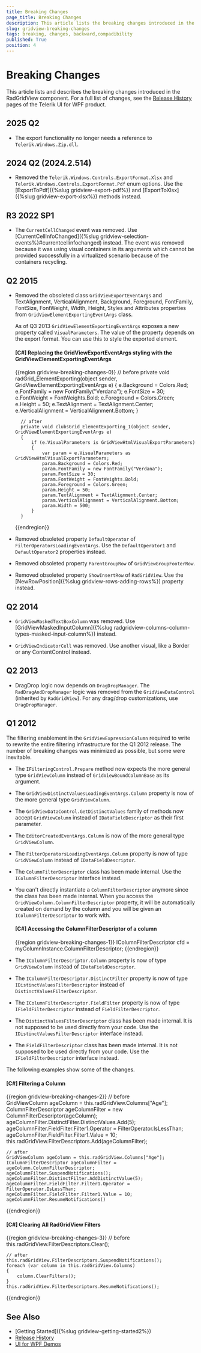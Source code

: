 ```yaml
---
title: Breaking Changes
page_title: Breaking Changes
description: This article lists the breaking changes introduced in the RadGridView for WPF component through the releases.
slug: gridview-breaking-changes
tags: breaking, changes, backward,compadibility
published: True
position: 4
---
```


# Breaking Changes

This article lists and describes the breaking changes introduced in the RadGridView component. For a full list of changes, see the [Release History](https://www.telerik.com/support/whats-new/wpf/release-history) pages of the Telerik UI for WPF product.

## 2025 Q2

* The export functionality no longer needs a reference to `Telerik.Windows.Zip.dll`.

## 2024 Q2 (2024.2.514)

* Removed the `Telerik.Windows.Controls.ExportFormat.Xlsx` and `Telerik.Windows.Controls.ExportFormat.Pdf` enum options. Use the [ExportToPdf]({%slug gridview-export-pdf%}) and [ExportToXlsx]({%slug gridview-export-xlsx%}) methods instead.

## R3 2022 SP1

* The `CurrentCellChanged` event was removed. Use [CurrentCellInfoChanged]({%slug gridview-selection-events%}#currentcellinfochanged) instead. The event was removed because it was using visual containers in its arguments which cannot be provided successfully in a virtualized scenario because of the containers recycling.

## Q2 2015

* Removed the obsoleted class `GridViewExportEventArgs` and TextAlignment, VerticalAlignment, Background, Foreground, FontFamily, FontSize, FontWeight, Width, Height, Styles and Attributes properties from `GridViewElementExportingEventArgs` class.
	
	As of Q3 2013 `GridViewElementExportingEventArgs` exposes a new property called `VisualParameters`. The value of the property depends on the export format. You can use this to style the exported element.
	
	#### __[C#] Replacing the GridViewExportEventArgs styling with the GridViewElementExportingEventArgs__
	{{region gridview-breaking-changes-0}}
		// before
		private void radGrid_ElementExporting(object sender, GridViewElementExportingEventArgs e) 
		{ 
			e.Background = Colors.Red; 
			e.FontFamily = new FontFamily("Verdana"); 
			e.FontSize = 30; 
			e.FontWeight = FontWeights.Bold; 
			e.Foreground = Colors.Green; 
			e.Height = 50; 
			e.TextAlignment = TextAlignment.Center; 
			e.VerticalAlignment = VerticalAlignment.Bottom; 
		} 
		
		// after
		private void clubsGrid_ElementExporting_1(object sender, GridViewElementExportingEventArgs e) 
		{ 
			if (e.VisualParameters is GridViewHtmlVisualExportParameters) 
			{ 
				var param = e.VisualParameters as GridViewHtmlVisualExportParameters; 
				param.Background = Colors.Red; 
				param.FontFamily = new FontFamily("Verdana"); 
				param.FontSize = 30; 
				param.FontWeight = FontWeights.Bold; 
				param.Foreground = Colors.Green; 
				param.Height = 50; 
				param.TextAlignment = TextAlignment.Center; 
				param.VerticalAlignment = VerticalAlignment.Bottom; 
				param.Width = 500; 
			} 
		}
	{{endregion}}	

* Removed obsoleted property `DefaultOperator` of `FilterOperatorsLoadingEventArgs`. Use the `DefaultOperator1` and `DefaultOperator2` properties instead.

* Removed obsoleted property `ParentGroupRow` of `GridViewGroupFooterRow`.

* Removed obsoleted property `ShowInsertRow` of `RadGridView`. Use the [NewRowPosition]({%slug gridview-rows-adding-rows%}) property instead.

## Q2 2014

* `GridViewMaskedTextBoxColumn` was removed. Use [GridViewMaskedInputColumn]({%slug radgridview-columns-column-types-masked-input-column%}) instead.

* `GridViewIndicatorCell` was removed. Use another visual, like a Border or any ContentControl instead.

## Q2 2013

* DragDrop logic now depends on `DragDropManager`. The `RadDragAndDropManager` logic was removed from the `GridViewDataControl` (inherited by `RadGridView`). For any drag/drop customizations, use `DragDropManager`.

## Q1 2012

The filtering enablement in the `GridViewExpressionColumn` required to write to rewrite the entire filtering infrastructure for the Q1 2012 release. The number of breaking changes was minimized as possible, but some were inevitable. 

* The `IFilteringControl.Prepare` method now expects the more general type `GridViewColumn` instead of `GridViewBoundColumnBase` as its argument.           

* The `GridViewDistinctValuesLoadingEventArgs.Column` property is now of the more general type `GridViewColumn`.           

* The `GridViewDataControl.GetDistinctValues` family of methods now accept `GridViewColumn` instead of `IDataFieldDescriptor` as their first parameter.          

* The `EditorCreatedEventArgs.Column` is now of the more general type `GridViewColumn`.           

* The `FilterOperatorsLoadingEventArgs.Column` property is now of type `GridViewColumn` instead of `IDataFieldDescriptor`.          

* The `ColumnFilterDescriptor` class has been made internal. Use the `IColumnFilterDescriptor` interface instead.           

* You can't directly instantiate a `ColumnFilterDescriptor` anymore since the class has been made internal. When you access the `GridViewColumn.ColumnFilterDescriptor` property, it will be automatically created on demand by the column and you will be given an `IColumnFilterDescriptor` to work with. 

	#### __[C#] Accessing the ColumnFilterDescriptor of a column__
	{{region gridview-breaking-changes-1}}
		IColumnFilterDescriptor cfd = myColumnInstance.ColumnFilterDescriptor;
	{{endregion}}	

* The `IColumnFilterDescriptor.Column` property is now of type `GridViewColumn` instead of `IDataFieldDescriptor`.          

* The `IColumnFilterDescriptor.DistinctFilter` property is now of type `IDistinctValuesFilterDescriptor` instead of `DistinctValuesFilterDescriptor`.      
	  
* The `IColumnFilterDescriptor.FieldFilter` property is now of type `IFieldFilterDescriptor` instead of `FieldFilterDescriptor`.
      
* The `DistinctValuesFilterDescriptor` class has been made internal. It is not supposed to be used directly from your code. Use the `IDistinctValuesFilterDescriptor` interface instead.
      
* The `FieldFilterDescriptor` class has been made internal. It is not supposed to be used directly from your code. Use the `IFieldFilterDescriptor` interface instead.          

The following examples show some of the changes.

#### __[C#] Filtering a Column__
{{region gridview-breaking-changes-2}}
	// before	
	GridViewColumn ageColumn = this.radGridView.Columns["Age"];
	ColumnFilterDescriptor ageColumnFilter = new ColumnFilterDescriptor(ageColumn);	
	ageColumnFilter.DistinctFilter.DistinctValues.Add(5);
	ageColumnFilter.FieldFilter.Filter1.Operator = FilterOperator.IsLessThan;
	ageColumnFilter.FieldFilter.Filter1.Value = 10;
	this.radGridView.FilterDescriptors.Add(ageColumnFilter);
	
	// after
	GridViewColumn ageColumn = this.radGridView.Columns["Age"];	
	IColumnFilterDescriptor ageColumnFilter = ageColumn.ColumnFilterDescriptor;
	ageColumnFilter.SuspendNotifications();
	ageColumnFilter.DistinctFilter.AddDistinctValue(5);
	ageColumnFilter.FieldFilter.Filter1.Operator = FilterOperator.IsLessThan;
	ageColumnFilter.FieldFilter.Filter1.Value = 10;
	ageColumnFilter.ResumeNotifications()
{{endregion}}

#### __[C#] Clearing All RadGridView Filters__  
{{region gridview-breaking-changes-3}}
	// before
	this.radGridView.FilterDescriptors.Clear();
	
	// after
	this.radGridView.FilterDescriptors.SuspendNotifications();
	foreach (var column in this.radGridView.Columns)
	{
	    column.ClearFilters();
	}
	this.radGridView.FilterDescriptors.ResumeNotifications();
{{endregion}}

## See Also  
 * [Getting Started]({%slug gridview-getting-started2%})
 * [Release History](https://www.telerik.com/support/whats-new/wpf/release-history)
 * [UI for WPF Demos](https://demos.telerik.com/wpf/) 
